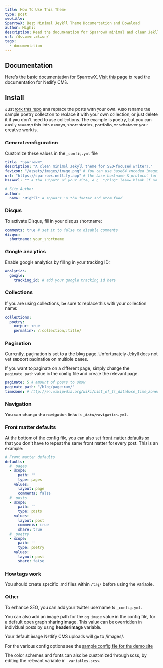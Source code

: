 ```yaml
---
title: How To Use This Theme
type: post
seotitle:
SparrowX: Best Minimal Jeykll Theme Documentation and Download
author: Mighil
description: Read the documenation for SparrowX minimal and clean Jekll theme.
url: /documentation/
tags:
  - documentation
---
```


## Documentation

Here's the basic documentation for SparrowX. [Visit this page](/netlify-cms-jekyll-setup) to read the documentation for Netlify CMS.

## Install

Just [fork this repo](https://github.com/migftw/sparrowx/fork) and replace the posts with your own. Also rename the sample poetry collection to replace it with your own collection, or just delete it if you don't need to use collections. The example is poetry, but you can easily revamp this into essays, short stories, portfolio, or whatever your creative work is.

### General configuration

Customize these values in the `_config.yml` file:

```yaml
title: "SparrowX"
description: "A clean minimal Jekyll theme for SEO-focused writers."
favicon: "/assets/images/image.png" # You can use base64 encoded images.
url: "https://sparrowx.netlify.app" # the base hostname & protocol for your site e.g. "https://mmistakes.github.io"
baseurl: "" # the subpath of your site, e.g. "/blog" leave blank if no subpath

# Site Author
author:
  name: "Mighil" # appears in the footer and atom feed
```

### Disqus

To activate Disqus, fill in your disqus shortname:

```yaml
comments: true # set it to false to disable comments
disqus:
  shortname: your_shortname
```

### Google analytics

Enable google analytics by filling in your tracking ID:

```yaml
analytics:
  google:
    tracking_id: # add your google tracking id here
```

### Collections

If you are using collections, be sure to replace this with your collection name:

```yaml
collections:
  poetry:
    output: true
    permalink: /:collection/:title/
```

### Pagination

Currently, pagination is set to a the blog page. Unfortunately Jekyll does not yet support pagination on multiple pages.

If you want to paginate on a different page, simply change the `paginate_path` value in the config file and create the relevant page.

```yaml
paginate: 5 # amount of posts to show
paginate_path: "/blog/page:num/"
timezone: # http://en.wikipedia.org/wiki/List_of_tz_database_time_zones
```

### Navigation

You can change the navigation links in `_data/navigation.yml`.

### Front matter defaults

At the bottom of the config file, you can also set [front matter defaults](https://jekyllrb.com/docs/configuration/#front-matter-defaults) so that you don't have to repeat the same front matter for every post. This is an example:

```yaml
# Front matter defaults
defaults:
  # _pages
  - scope:
      path: ""
      type: pages
    values:
      layout: page
      comments: false
  # _posts
  - scope:
      path: ""
      type: posts
    values:
      layout: post
      comments: true
      share: true
  # _poetry
  - scope:
      path: ""
      type: poetry
    values:
      layout: post
      share: false
```

### How tags work

You should create specific .md files within `/tag/` before using the variable.

### Other

To enhance SEO, you can add your twitter username to `_config.yml`.

You can also add an image path for the `og_image` value in the config file, for a default open graph sharing image. This value can be overridden in individual posts by using **headerimage** variable.

Your default image Netlify CMS uploads will go to /images/.

For the various config options see the [sample config file for the demo site](https://github.com/migftw/sparrowx/blob/master/_config.yml)

The color schemes and fonts can also be customized through scss, by editing the relevant variable in `_variables.scss`.
